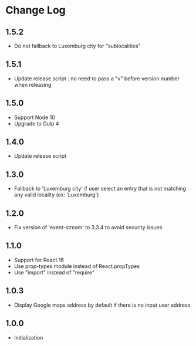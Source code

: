 # Change Log

## 1.5.2
- Do not fallback to Luxemburg city for "sublocalities"

## 1.5.1
- Update release script : no need to pass a "v" before version number when releasing

## 1.5.0
- Support Node 10
- Upgrade to Gulp 4

## 1.4.0
- Update release script

## 1.3.0
- Fallback to 'Luxemburg city' if user select an entry that is not matching any valid locality (ex: 'Luxemburg')

## 1.2.0
- Fix version of 'event-stream' to 3.3.4 to avoid security issues

## 1.1.0
- Support for React 16
- Use prop-types module instead of React.propTypes
- Use "import" instead of "require"

## 1.0.3
- Display Google maps address by default if there is no input user address

## 1.0.0
- Initialization
